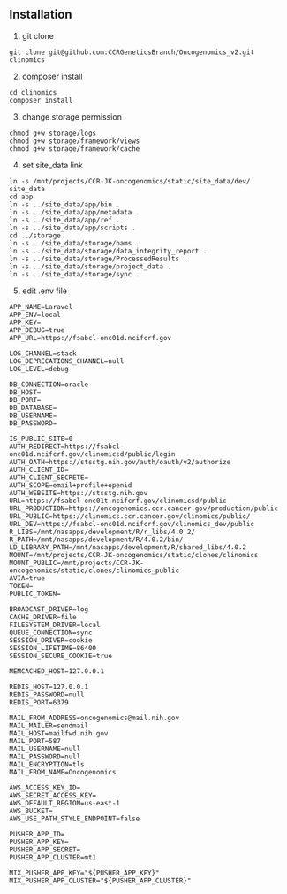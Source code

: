 ## Installation

1. git clone

  ```git clone git@github.com:CCRGeneticsBranch/Oncogenomics_v2.git clinomics```

2. composer install
  
  ```
  cd clinomics
  composer install
  ```
  
3. change storage permission
  ```
  chmod g+w storage/logs
  chmod g+w storage/framework/views
  chmod g+w storage/framework/cache
  ```
4. set site_data link
  ```
  ln -s /mnt/projects/CCR-JK-oncogenomics/static/site_data/dev/ site_data
  cd app
  ln -s ../site_data/app/bin .
  ln -s ../site_data/app/metadata .
  ln -s ../site_data/app/ref .
  ln -s ../site_data/app/scripts .
  cd ../storage
  ln -s ../site_data/storage/bams .
  ln -s ../site_data/storage/data_integrity_report .
  ln -s ../site_data/storage/ProcessedResults .
  ln -s ../site_data/storage/project_data .
  ln -s ../site_data/storage/sync .
  ```
5. edit .env file

  ```
APP_NAME=Laravel
APP_ENV=local
APP_KEY=
APP_DEBUG=true
APP_URL=https://fsabcl-onc01d.ncifcrf.gov

LOG_CHANNEL=stack
LOG_DEPRECATIONS_CHANNEL=null
LOG_LEVEL=debug

DB_CONNECTION=oracle
DB_HOST=
DB_PORT=
DB_DATABASE=
DB_USERNAME=
DB_PASSWORD=

IS_PUBLIC_SITE=0
AUTH_REDIRECT=https://fsabcl-onc01d.ncifcrf.gov/clinomicsd/public/login
AUTH_OATH=https://stsstg.nih.gov/auth/oauth/v2/authorize
AUTH_CLIENT_ID=
AUTH_CLIENT_SECRETE=
AUTH_SCOPE=email+profile+openid
AUTH_WEBSITE=https://stsstg.nih.gov
URL=https://fsabcl-onc01t.ncifcrf.gov/clinomicsd/public
URL_PRODUCTION=https://oncogenomics.ccr.cancer.gov/production/public
URL_PUBLIC=https://clinomics.ccr.cancer.gov/clinomics/public/
URL_DEV=https://fsabcl-onc01d.ncifcrf.gov/clinomics_dev/public
R_LIBS=/mnt/nasapps/development/R/r_libs/4.0.2/
R_PATH=/mnt/nasapps/development/R/4.0.2/bin/
LD_LIBRARY_PATH=/mnt/nasapps/development/R/shared_libs/4.0.2
MOUNT=/mnt/projects/CCR-JK-oncogenomics/static/clones/clinomics
MOUNT_PUBLIC=/mnt/projects/CCR-JK-oncogenomics/static/clones/clinomics_public
AVIA=true
TOKEN=
PUBLIC_TOKEN=

BROADCAST_DRIVER=log
CACHE_DRIVER=file
FILESYSTEM_DRIVER=local
QUEUE_CONNECTION=sync
SESSION_DRIVER=cookie
SESSION_LIFETIME=86400
SESSION_SECURE_COOKIE=true

MEMCACHED_HOST=127.0.0.1

REDIS_HOST=127.0.0.1
REDIS_PASSWORD=null
REDIS_PORT=6379

MAIL_FROM_ADDRESS=oncogenomics@mail.nih.gov
MAIL_MAILER=sendmail
MAIL_HOST=mailfwd.nih.gov
MAIL_PORT=587
MAIL_USERNAME=null
MAIL_PASSWORD=null
MAIL_ENCRYPTION=tls
MAIL_FROM_NAME=Oncogenomics

AWS_ACCESS_KEY_ID=
AWS_SECRET_ACCESS_KEY=
AWS_DEFAULT_REGION=us-east-1
AWS_BUCKET=
AWS_USE_PATH_STYLE_ENDPOINT=false

PUSHER_APP_ID=
PUSHER_APP_KEY=
PUSHER_APP_SECRET=
PUSHER_APP_CLUSTER=mt1

MIX_PUSHER_APP_KEY="${PUSHER_APP_KEY}"
MIX_PUSHER_APP_CLUSTER="${PUSHER_APP_CLUSTER}"
  ```

